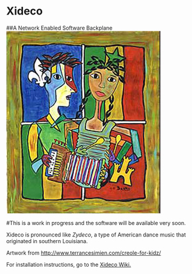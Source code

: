 # Xideco

##A Network Enabled Software Backplane
![](https://github.com/MrYsLab/xideco/blob/master/documentation/images/kids.jpg)



#This is a work in progress and the software will be available very soon.

    
Xideco is pronounced like _*Zydeco*_, a type of American dance music that originated in southern Louisiana.

       
Artwork from http://www.terrancesimien.com/creole-for-kidz/

For installation instructions, go to the [Xideco Wiki.](https://github.com/MrYsLab/xideco/wiki)
